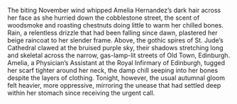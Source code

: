 The biting November wind whipped Amelia Hernandez’s dark hair across her face as she hurried down the cobblestone street, the scent of woodsmoke and roasting chestnuts doing little to warm her chilled bones.  Rain, a relentless drizzle that had been falling since dawn, plastered her beige raincoat to her slender frame.  Above, the gothic spires of St. Jude’s Cathedral clawed at the bruised purple sky, their shadows stretching long and skeletal across the narrow, gas-lamp-lit streets of  Old Town, Edinburgh.  Amelia, a Physician’s Assistant at the Royal Infirmary of Edinburgh, tugged her scarf tighter around her neck, the damp chill seeping into her bones despite the layers of clothing. Tonight, however, the usual autumnal gloom felt heavier, more oppressive, mirroring the unease that had settled deep within her stomach since receiving the urgent call.
